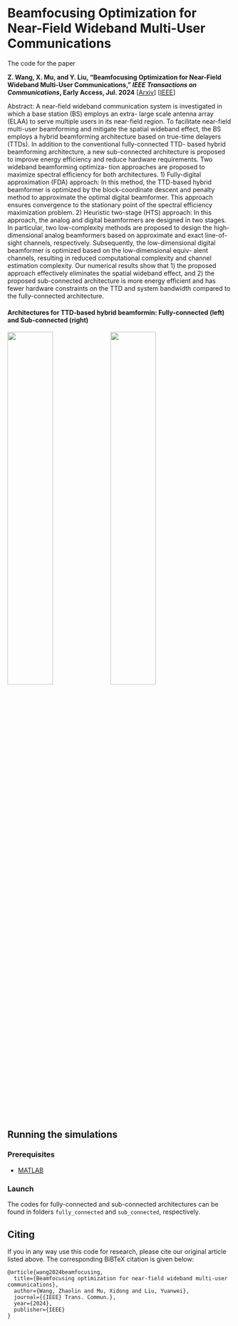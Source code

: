 # Beamfocusing Optimization for Near-Field Wideband Multi-User Communications

The code for the paper 

**Z. Wang, X. Mu, and Y. Liu, “Beamfocusing Optimization for Near-Field Wideband Multi-User Communications,” *IEEE Transactions on Communications*, Early Access, Jul. 2024** [[Arxiv](https://arxiv.org/abs/2306.16861)] [[IEEE](https://ieeexplore.ieee.org/abstract/document/10587118)]

<!-- ```diff
- We only release the codes for the fully-connected architectures. The codes for the sub-connected architectures will be released soon.
``` -->

Abstract: 
A near-field wideband communication system is investigated in which a base station (BS) employs an extra- large scale antenna array (ELAA) to serve multiple users in its near-field region. To facilitate near-field multi-user beamforming and mitigate the spatial wideband effect, the BS employs a hybrid beamforming architecture based on true-time delayers (TTDs). In addition to the conventional fully-connected TTD- based hybrid beamforming architecture, a new sub-connected architecture is proposed to improve energy efficiency and reduce hardware requirements. Two wideband beamforming optimiza- tion approaches are proposed to maximize spectral efficiency for both architectures. 1) Fully-digital approximation (FDA) approach: In this method, the TTD-based hybrid beamformer is optimized by the block-coordinate descent and penalty method to approximate the optimal digital beamformer. This approach ensures convergence to the stationary point of the spectral efficiency maximization problem. 2) Heuristic two-stage (HTS) approach: In this approach, the analog and digital beamformers are designed in two stages. In particular, two low-complexity methods are proposed to design the high-dimensional analog beamformers based on approximate and exact line-of-sight channels, respectively. Subsequently, the low-dimensional digital beamformer is optimized based on the low-dimensional equiv- alent channels, resulting in reduced computational complexity and channel estimation complexity. Our numerical results show that 1) the proposed approach effectively eliminates the spatial wideband effect, and 2) the proposed sub-connected architecture is more energy efficient and has fewer hardware constraints on the TTD and system bandwidth compared to the fully-connected architecture.

####  Architectures for TTD-based hybrid beamformin: Fully-connected (left) and Sub-connected (right)
<img decoding="async" src="./fully_connected/img/TTD_full.jpg" width="45%">
<img decoding="async" src="./sub_connected/img/TTD_sub.jpg" width="45%">

## Running the simulations

### Prerequisites

- [MATLAB](https://uk.mathworks.com/products/matlab.html)

### Launch

The codes for fully-connected and sub-connected architectures can be found in folders `fully_connected` and `sub_connected`, respectively.

## Citing
If you in any way use this code for research, please cite our original article listed above. The corresponding BiBTeX citation is given below:
```
@article{wang2024beamfocusing,
  title={Beamfocusing optimization for near-field wideband multi-user communications},
  author={Wang, Zhaolin and Mu, Xidong and Liu, Yuanwei},
  journal={{IEEE} Trans. Commun.},
  year={2024},
  publisher={IEEE}
}
```
